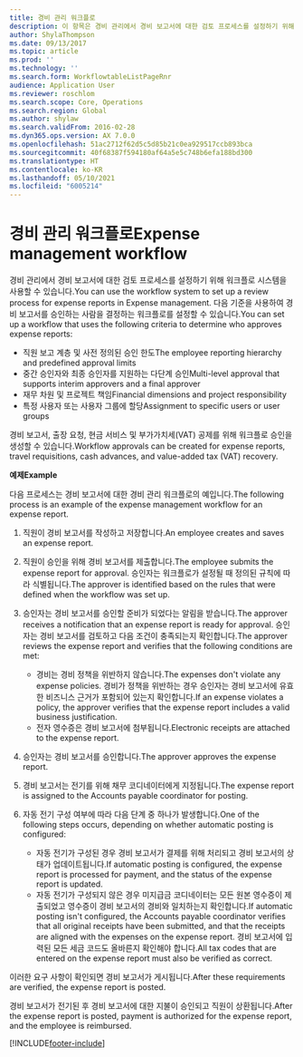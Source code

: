 ```yaml
---
title: 경비 관리 워크플로
description: 이 항목은 경비 관리에서 경비 보고서에 대한 검토 프로세스를 설정하기 위해 Microsoft Dynamics 365 Finance에서 워크플로 시스템을 사용하는 방법을 설명합니다.
author: ShylaThompson
ms.date: 09/13/2017
ms.topic: article
ms.prod: ''
ms.technology: ''
ms.search.form: WorkflowtableListPageRnr
audience: Application User
ms.reviewer: roschlom
ms.search.scope: Core, Operations
ms.search.region: Global
ms.author: shylaw
ms.search.validFrom: 2016-02-28
ms.dyn365.ops.version: AX 7.0.0
ms.openlocfilehash: 51ac2712f62d5c5d85b21c0ea929517ccb893bca
ms.sourcegitcommit: 40f68387f594180af64a5e5c748b6efa188bd300
ms.translationtype: HT
ms.contentlocale: ko-KR
ms.lasthandoff: 05/10/2021
ms.locfileid: "6005214"
---
```

# <a name="expense-management-workflow"></a><span data-ttu-id="d90a0-103">경비 관리 워크플로</span><span class="sxs-lookup"><span data-stu-id="d90a0-103">Expense management workflow</span></span>

<span data-ttu-id="d90a0-104">경비 관리에서 경비 보고서에 대한 검토 프로세스를 설정하기 위해 워크플로 시스템을 사용할 수 있습니다.</span><span class="sxs-lookup"><span data-stu-id="d90a0-104">You can use the workflow system to set up a review process for expense reports in Expense management.</span></span> <span data-ttu-id="d90a0-105">다음 기준을 사용하여 경비 보고서를 승인하는 사람을 결정하는 워크플로를 설정할 수 있습니다.</span><span class="sxs-lookup"><span data-stu-id="d90a0-105">You can set up a workflow that uses the following criteria to determine who approves expense reports:</span></span>

- <span data-ttu-id="d90a0-106">직원 보고 계층 및 사전 정의된 승인 한도</span><span class="sxs-lookup"><span data-stu-id="d90a0-106">The employee reporting hierarchy and predefined approval limits</span></span>
- <span data-ttu-id="d90a0-107">중간 승인자와 최종 승인자를 지원하는 다단계 승인</span><span class="sxs-lookup"><span data-stu-id="d90a0-107">Multi-level approval that supports interim approvers and a final approver</span></span>
- <span data-ttu-id="d90a0-108">재무 차원 및 프로젝트 책임</span><span class="sxs-lookup"><span data-stu-id="d90a0-108">Financial dimensions and project responsibility</span></span>
- <span data-ttu-id="d90a0-109">특정 사용자 또는 사용자 그룹에 할당</span><span class="sxs-lookup"><span data-stu-id="d90a0-109">Assignment to specific users or user groups</span></span>

<span data-ttu-id="d90a0-110">경비 보고서, 출장 요청, 현금 서비스 및 부가가치세(VAT) 공제를 위해 워크플로 승인을 생성할 수 있습니다.</span><span class="sxs-lookup"><span data-stu-id="d90a0-110">Workflow approvals can be created for expense reports, travel requisitions, cash advances, and value-added tax (VAT) recovery.</span></span>

<span data-ttu-id="d90a0-111">**예제**</span><span class="sxs-lookup"><span data-stu-id="d90a0-111">**Example**</span></span>

<span data-ttu-id="d90a0-112">다음 프로세스는 경비 보고서에 대한 경비 관리 워크플로의 예입니다.</span><span class="sxs-lookup"><span data-stu-id="d90a0-112">The following process is an example of the expense management workflow for an expense report.</span></span>

1. <span data-ttu-id="d90a0-113">직원이 경비 보고서를 작성하고 저장합니다.</span><span class="sxs-lookup"><span data-stu-id="d90a0-113">An employee creates and saves an expense report.</span></span>
2. <span data-ttu-id="d90a0-114">직원이 승인을 위해 경비 보고서를 제출합니다.</span><span class="sxs-lookup"><span data-stu-id="d90a0-114">The employee submits the expense report for approval.</span></span> <span data-ttu-id="d90a0-115">승인자는 워크플로가 설정될 때 정의된 규칙에 따라 식별됩니다.</span><span class="sxs-lookup"><span data-stu-id="d90a0-115">The approver is identified based on the rules that were defined when the workflow was set up.</span></span>
3. <span data-ttu-id="d90a0-116">승인자는 경비 보고서를 승인할 준비가 되었다는 알림을 받습니다.</span><span class="sxs-lookup"><span data-stu-id="d90a0-116">The approver receives a notification that an expense report is ready for approval.</span></span> <span data-ttu-id="d90a0-117">승인자는 경비 보고서를 검토하고 다음 조건이 충족되는지 확인합니다.</span><span class="sxs-lookup"><span data-stu-id="d90a0-117">The approver reviews the expense report and verifies that the following conditions are met:</span></span>

    - <span data-ttu-id="d90a0-118">경비는 경비 정책을 위반하지 않습니다.</span><span class="sxs-lookup"><span data-stu-id="d90a0-118">The expenses don't violate any expense policies.</span></span> <span data-ttu-id="d90a0-119">경비가 정책을 위반하는 경우 승인자는 경비 보고서에 유효한 비즈니스 근거가 포함되어 있는지 확인합니다.</span><span class="sxs-lookup"><span data-stu-id="d90a0-119">If an expense violates a policy, the approver verifies that the expense report includes a valid business justification.</span></span>
    - <span data-ttu-id="d90a0-120">전자 영수증은 경비 보고서에 첨부됩니다.</span><span class="sxs-lookup"><span data-stu-id="d90a0-120">Electronic receipts are attached to the expense report.</span></span>

4. <span data-ttu-id="d90a0-121">승인자는 경비 보고서를 승인합니다.</span><span class="sxs-lookup"><span data-stu-id="d90a0-121">The approver approves the expense report.</span></span>
5. <span data-ttu-id="d90a0-122">경비 보고서는 전기를 위해 채무 코디네이터에게 지정됩니다.</span><span class="sxs-lookup"><span data-stu-id="d90a0-122">The expense report is assigned to the Accounts payable coordinator for posting.</span></span>
6. <span data-ttu-id="d90a0-123">자동 전기 구성 여부에 따라 다음 단계 중 하나가 발생합니다.</span><span class="sxs-lookup"><span data-stu-id="d90a0-123">One of the following steps occurs, depending on whether automatic posting is configured:</span></span>

    - <span data-ttu-id="d90a0-124">자동 전기가 구성된 경우 경비 보고서가 결제를 위해 처리되고 경비 보고서의 상태가 업데이트됩니다.</span><span class="sxs-lookup"><span data-stu-id="d90a0-124">If automatic posting is configured, the expense report is processed for payment, and the status of the expense report is updated.</span></span>
    - <span data-ttu-id="d90a0-125">자동 전기가 구성되지 않은 경우 미지급금 코디네이터는 모든 원본 영수증이 제출되었고 영수증이 경비 보고서의 경비와 일치하는지 확인합니다.</span><span class="sxs-lookup"><span data-stu-id="d90a0-125">If automatic posting isn't configured, the Accounts payable coordinator verifies that all original receipts have been submitted, and that the receipts are aligned with the expenses on the expense report.</span></span> <span data-ttu-id="d90a0-126">경비 보고서에 입력된 모든 세금 코드도 올바른지 확인해야 합니다.</span><span class="sxs-lookup"><span data-stu-id="d90a0-126">All tax codes that are entered on the expense report must also be verified as correct.</span></span>

<span data-ttu-id="d90a0-127">이러한 요구 사항이 확인되면 경비 보고서가 게시됩니다.</span><span class="sxs-lookup"><span data-stu-id="d90a0-127">After these requirements are verified, the expense report is posted.</span></span>

<span data-ttu-id="d90a0-128">경비 보고서가 전기된 후 경비 보고서에 대한 지불이 승인되고 직원이 상환됩니다.</span><span class="sxs-lookup"><span data-stu-id="d90a0-128">After the expense report is posted, payment is authorized for the expense report, and the employee is reimbursed.</span></span>


[!INCLUDE[footer-include](../includes/footer-banner.md)]